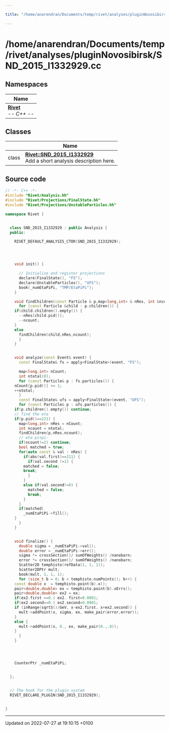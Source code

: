 ```yaml
---

title: "/home/anarendran/Documents/temp/rivet/analyses/pluginNovosibirsk/SND_2015_I1332929.cc"

---
```


# /home/anarendran/Documents/temp/rivet/analyses/pluginNovosibirsk/SND_2015_I1332929.cc



## Namespaces

| Name           |
| -------------- |
| **[Rivet](http://example.org/namespaces/namespacerivet/)** <br>-*- C++ -*-  |

## Classes

|                | Name           |
| -------------- | -------------- |
| class | **[Rivet::SND_2015_I1332929](http://example.org/classes/classrivet_1_1snd__2015__i1332929/)** <br>Add a short analysis description here.  |




## Source code

```cpp
// -*- C++ -*-
#include "Rivet/Analysis.hh"
#include "Rivet/Projections/FinalState.hh"
#include "Rivet/Projections/UnstableParticles.hh"

namespace Rivet {


  class SND_2015_I1332929 : public Analysis {
  public:

    RIVET_DEFAULT_ANALYSIS_CTOR(SND_2015_I1332929);




    void init() {

      // Initialise and register projections
      declare(FinalState(), "FS");
      declare(UnstableParticles(), "UFS");
      book(_numEtaPiPi, "TMP/EtaPiPi");
    }

    void findChildren(const Particle & p,map<long,int> & nRes, int &ncount) {
      for (const Particle &child : p.children()) {
    if(child.children().empty()) {
      --nRes[child.pid()];
      --ncount;
    }
    else
      findChildren(child,nRes,ncount);
      }
    }


    void analyze(const Event& event) {
      const FinalState& fs = apply<FinalState>(event, "FS");

      map<long,int> nCount;
      int ntotal(0);
      for (const Particle& p : fs.particles()) {
    nCount[p.pid()] += 1;
    ++ntotal;
      }
      const FinalState& ufs = apply<FinalState>(event, "UFS");
      for (const Particle& p : ufs.particles()) {
    if(p.children().empty()) continue;
    // find the eta
    if(p.pid()==221) {
      map<long,int> nRes = nCount;
      int ncount = ntotal;
      findChildren(p,nRes,ncount);
      // eta pi+pi-
      if(ncount!=2) continue;
      bool matched = true;
      for(auto const & val : nRes) {
        if(abs(val.first)==211) {
          if(val.second !=1) {
        matched = false;
        break;
          }
        }
        else if(val.second!=0) {
          matched = false;
          break;
        }
      }
      if(matched)
        _numEtaPiPi->fill();
    }
      }
    }


    void finalize() {
      double sigma = _numEtaPiPi->val();
      double error = _numEtaPiPi->err();
      sigma *= crossSection()/ sumOfWeights() /nanobarn;
      error *= crossSection()/ sumOfWeights() /nanobarn; 
      Scatter2D temphisto(refData(1, 1, 1));
      Scatter2DPtr mult;
      book(mult, 1, 1, 1);
      for (size_t b = 0; b < temphisto.numPoints(); b++) {
    const double x  = temphisto.point(b).x();
    pair<double,double> ex = temphisto.point(b).xErrs();
    pair<double,double> ex2 = ex;
    if(ex2.first ==0.) ex2. first=0.0001;
    if(ex2.second==0.) ex2.second=0.0001;
    if (inRange(sqrtS()/GeV, x-ex2.first, x+ex2.second)) {
      mult->addPoint(x, sigma, ex, make_pair(error,error));
    }
    else {
      mult->addPoint(x, 0., ex, make_pair(0.,.0));
    }
      }
    }




    CounterPtr _numEtaPiPi;


  };


  // The hook for the plugin system
  RIVET_DECLARE_PLUGIN(SND_2015_I1332929);


}
```


-------------------------------

Updated on 2022-07-27 at 19:10:15 +0100

